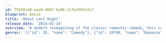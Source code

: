 ```yaml
---
id: f5658cd8-eee6-46b7-ba9b-21fe450fe3c3
blueprint: movie
title: 'About Last Night'
release_date: '2014-02-14'
overview: 'A modern reimagining of the classic romantic comedy, this contemporary version closely follows new love for two couples as they journey from the bar to the bedroom and are eventually put to the test in the real world.'
genres: '[{"id": 35, "name": "Comedy"}, {"id": 10749, "name": "Romance"}]'
---
```

